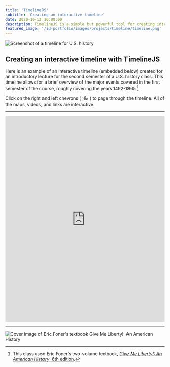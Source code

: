 ```yaml
---
title: 'TimelineJS'
subtitle: 'Creating an interactive timeline'
date: 2020-10-12 10:00:00
description: TimelineJS is a simple but powerful tool for creating interactive timelines that can be embedded in your web pages and LMS modules.
featured_image: '/id-portfolio/images/projects/timeline/timeline.png'
---
```


![Screenshot of a timeline for U.S. history](/id-portfolio/images/projects/timeline/timeline.png)

## Creating an interactive timeline with TimelineJS

Here is an example of an interactive timeline (embedded below) created for an introductory lecture for the second semester of a U.S. history class. This timeline allows for a brief overview of the major events covered in the first semester of the course, roughly covering the years 1492-1865.[^1]

Click on the right and left chevrons ( &#9002;&amp;&#9001; ) to page through the timeline. All of the maps, videos, and links are interactive.

---

<iframe src='https://cdn.knightlab.com/libs/timeline3/latest/embed/index.html?source=1xhm7Mw_PEh8ERc40vNmhHkkxlmuJ8huP3Yq4s10O4XU&font=Default&lang=en&initial_zoom=2&height=650' width='100%' height='650' webkitallowfullscreen mozallowfullscreen allowfullscreen frameborder='0'></iframe>

---

[^1]: This class used Eric Foner's two-volume textbook, [*Give Me Liberty!: An American History*, 6th edition](https://www.amazon.com/Give-Me-Liberty-American-History/dp/0393418243/ref=sr_1_1?crid=1VE92OD61YPEY&dchild=1&keywords=eric+foner+give+me+liberty+6th+edition&qid=1602513397&sprefix=eric+foner+give%2Caps%2C162&sr=8-1).

![Cover image of Eric Foner's textbook Give Me Liberty!: An American History](/id-portfolio/images/projects/timeline/fonerTextCover.jpg)
